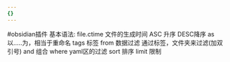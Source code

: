 ```yaml
---
{}
---
```

#obsidian插件
基本语法:
file.ctime 文件的生成时间
ASC 升序 DESC降序
as 以.....为，相当于重命名
tags 标签
from 数据过滤 通过标签，文件夹来过滤(加双引号)
and 组合
where yaml区的过滤
sort 排序
limit 限制